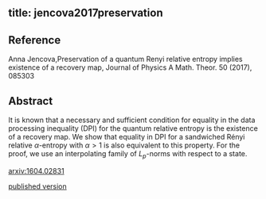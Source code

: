 title: jencova2017preservation
---


## Reference

Anna Jencova,Preservation of a quantum Renyi relative entropy implies existence of a recovery map, Journal of Physics A Math. Theor. 50 (2017), 085303

 
## Abstract 
  It is known that a necessary and sufficient condition for equality in the
data processing inequality (DPI) for the quantum relative entropy is the
existence of a recovery map. We show that equality in DPI for a sandwiched
Rényi relative $\alpha$-entropy with $\alpha>1$ is also equivalent to this
property. For the proof, we use an interpolating family of $L_p$-norms with
respect to a state.

    

[arxiv:1604.02831](https://arxiv.org/abs/1604.02831)

[published version](jencova2017preservation/published.pdf)


